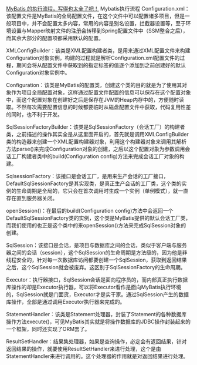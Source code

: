 [MyBatis 的执行流程，写得也太全了吧！](https://mp.weixin.qq.com/s/4qB7mWOHhZURunORkuGYZg)
Mybatis执行流程
Configuration.xml：该配置文件是MyBatis的全局配置文件，在这个文件中可以配置诸多项目，但是一般项目中，并不会配置太多内容，常用的内容是别名设置，拦截器设置等，至于环境设置与Mapper映射文件的注册会转移到Spring配置文件中（SSM整合之后），而其余大部分的配置项都采用默认的配置。

XMLConfigBuilder：该类是XML配置构建者类，是用来通过XML配置文件来构建Configuration对象实例，构建的过程就是解析Configuration.xml配置文件的过程，期间会将从配置文件中获取到的指定标签的值逐个添加到之前创建好的默认Configuration对象实例中。

Configuration：该类是MyBatis的配置类，创建这个类的目的就是为了使用其对象作为项目全局配置对象，这样通过配置文件配置的信息可以保存在这个配置对象中，而这个配置对象在创建好之后是保存在JVM的Heap内存中的，方便随时读取。不然每次需要配置信息的时候都要临时从磁盘配置文件中获取，代码复用性差的同时，也不利于开发。

SqlSessionFactoryBuilder：该类是SqlSessionFactory（会话工厂）的构建者类，之前描述的操作其实全是从这里面开启的，首先就是调用XMLConfigBuilder类的构造器来创建一个XML配置构建器对象，利用这个构建器对象来调用其解析方法parse()来完成Configuration对象的创建，之后以这个配置对象为参数调用会话工厂构建者类中的build(Configuration config)方法来完成会话工厂对象的构建。

SqlsessionFactory：该接口是会话工厂，是用来生产会话的工厂接口，DefaultSqlSessionFactory是其实现类，是真正生产会话的工厂类，这个类的实例的生命周期是全局的，它只会在首次调用时生成一个实例（单例模式），就一直存在直到服务器关闭。

openSession()：在最后的build(Configuration config)方法中会返回一个DefaultSqlSessionFactory类的实例，这个类是MyBatis提供的默认会话工厂类，而我们使用的也正是这个类中的来openSession()方法来完成SqlSession对象的创建。

SqlSession：该接口是会话，是项目与数据库之间的会话，类似于客户端与服务器之间的会话（session），这个SqlSession的生命周期是方法级的，因为他是非线程安全的，针对每一次数据库访问都要创建一个SqlSession，获取到返回结果之后，这个SqlSession就会被废弃。这区别于SqlSessionFactory的生命周期。

Executor：执行器接口，SqlSession会话是面向程序员的，而内部真正执行数据库操作的却是Executor执行器，可以将Executor看作是面向MyBatis执行环境的，SqlSession就是门面货，Executor才是实干家。通过SqlSession产生的数据库操作，全部是通过调用Executor执行器来完成的。

StatementHandler：该类是Statement处理器，封装了Statement的各种数据库操作方法execute()，可见MyBatis其实就是将操作数据库的JDBC操作封装起来的一个框架，同时还实现了ORM罢了。

ResultSetHandler：结果集处理器，如果是查询操作，必定会有返回结果，针对返回结果的操作，就要使用ResultSetHandler来进行处理，这个是由StatementHandler来进行调用的。这个处理器的作用就是对返回结果进行处理。